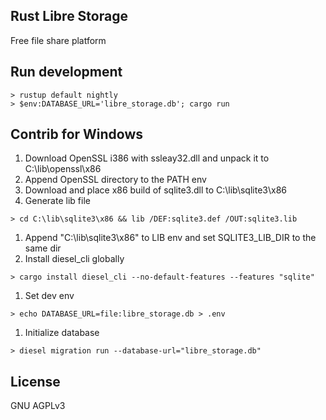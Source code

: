 Rust Libre Storage
----
Free file share platform

## Run development

```
> rustup default nightly
> $env:DATABASE_URL='libre_storage.db'; cargo run
```

## Contrib for Windows

1. Download OpenSSL i386 with ssleay32.dll and unpack it to C:\lib\openssl\x86
1. Append OpenSSL directory to the PATH env
1. Download and place x86 build of sqlite3.dll to C:\lib\sqlite3\x86
1. Generate lib file
```
> cd C:\lib\sqlite3\x86 && lib /DEF:sqlite3.def /OUT:sqlite3.lib
```
1. Append "C:\lib\sqlite3\x86" to LIB env and set SQLITE3_LIB_DIR to the same dir
1. Install diesel_cli globally
```
> cargo install diesel_cli --no-default-features --features "sqlite"
```
1. Set dev env
```
> echo DATABASE_URL=file:libre_storage.db > .env
```
1. Initialize database
```
> diesel migration run --database-url="libre_storage.db"
```

## License

GNU AGPLv3